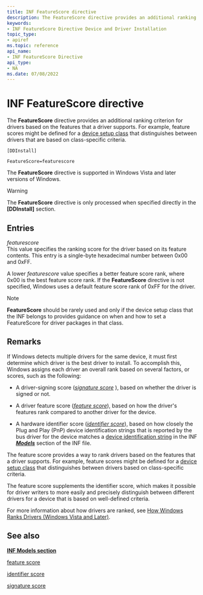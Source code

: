 ```yaml
---
title: INF FeatureScore directive
description: The FeatureScore directive provides an additional ranking criterion for drivers based on the features that a driver supports.
keywords:
- INF FeatureScore Directive Device and Driver Installation
topic_type:
- apiref
ms.topic: reference
api_name:
- INF FeatureScore Directive
api_type:
- NA
ms.date: 07/08/2022
---
```


# INF FeatureScore directive

The **FeatureScore** directive provides an additional ranking criterion for drivers based on the features that a driver supports. For example, feature scores might be defined for a [device setup class](./overview-of-device-setup-classes.md) that distinguishes between drivers that are based on class-specific criteria.

```inf
[DDInstall]
  
FeatureScore=featurescore
```

The **FeatureScore** directive is supported in Windows Vista and later versions of Windows.

> [!WARNING]
> The **FeatureScore** directive is only processed when specified directly in the **[DDInstall]** section.

## Entries

*featurescore*  
This value specifies the ranking score for the driver based on its feature contents. This entry is a single-byte hexadecimal number between 0x00 and 0xFF.

A lower *featurescore* value specifies a better feature score rank, where 0x00 is the best feature score rank. If the **FeatureScore** directive is not specified, Windows uses a default feature score rank of 0xFF for the driver.

> [!NOTE]
> **FeatureScore** should be rarely used and only if the device setup class that the INF belongs to provides guidance on when and how to set a FeatureScore for driver packages in that class.

## Remarks

If Windows detects multiple drivers for the same device, it must first determine which driver is the best driver to install. To accomplish this, Windows assigns each driver an overall rank based on several factors, or scores, such as the following:

- A driver-signing score ([*signature score*](signature-score--windows-vista-and-later-.md) ), based on whether the driver is signed or not.

- A driver feature score ([*feature score*](feature-score--windows-vista-and-later-.md)), based on how the driver's features rank compared to another driver for the device.

- A hardware identifier score ([*identifier score*](identifier-score--windows-vista-and-later-.md)), based on how closely the Plug and Play (PnP) device identification strings that is reported by the bus driver for the device matches a [device identification string](device-identification-strings.md) in the INF [***Models***](inf-models-section.md) section of the INF file.

The feature score provides a way to rank drivers based on the features that a driver supports. For example, feature scores might be defined for a [device setup class](./overview-of-device-setup-classes.md) that distinguishes between drivers based on class-specific criteria.

The feature score supplements the identifier score, which makes it possible for driver writers to more easily and precisely distinguish between different drivers for a device that is based on well-defined criteria.

For more information about how drivers are ranked, see [How Windows Ranks Drivers (Windows Vista and Later)](how-setup-ranks-drivers--windows-vista-and-later-.md).

## See also

[**INF Models section**](inf-models-section.md)

[feature score](feature-score--windows-vista-and-later-.md)

[identifier score](identifier-score--windows-vista-and-later-.md)

[signature score](signature-score--windows-vista-and-later-.md)
